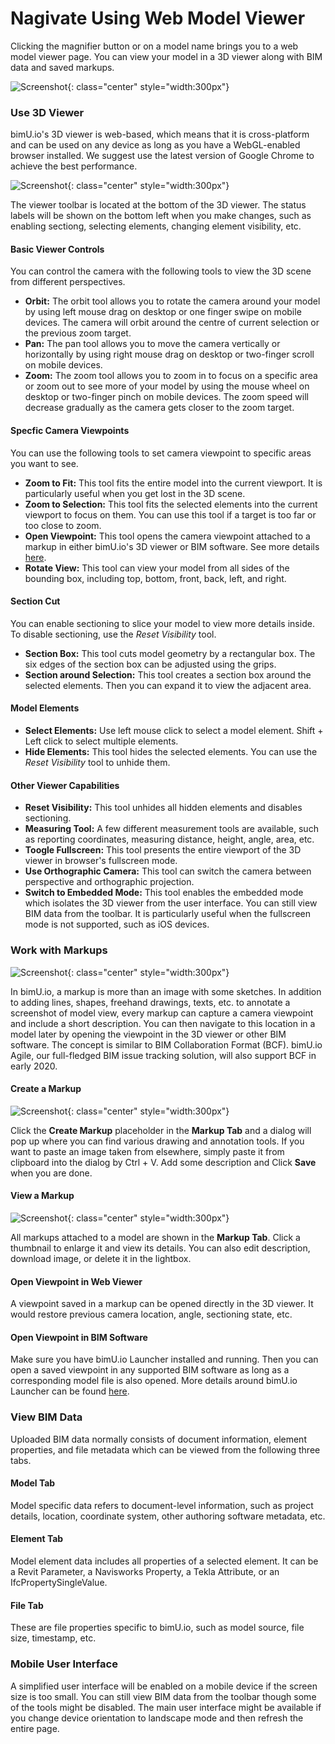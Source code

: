 # Nagivate Using Web Model Viewer

Clicking the magnifier button or on a model name brings you to a web model viewer page. You can view your model in a 3D viewer along with BIM data and saved markups.

![Screenshot](images/placeholder.jpg){: class="center" style="width:300px"}

### Use 3D Viewer

bimU.io's 3D viewer is web-based, which means that it is cross-platform and can be used on any device as long as you have a WebGL-enabled browser installed. We suggest use the latest version of Google Chrome to achieve the best performance.

![Screenshot](images/placeholder.jpg){: class="center" style="width:300px"}

The viewer toolbar is located at the bottom of the 3D viewer. The status labels will be shown on the bottom left when you make changes, such as enabling sectiong, selecting elements, changing element visibility, etc.

#### Basic Viewer Controls

You can control the camera with the following tools to view the 3D scene from different perspectives.

- **Orbit:** The orbit tool allows you to rotate the camera around your model by using left mouse drag on desktop or one finger swipe on mobile devices. The camera will orbit around the centre of current selection or the previous zoom target. 
- **Pan:** The pan tool allows you to move the camera vertically or horizontally by using right mouse drag on desktop or two-finger scroll on mobile devices.
- **Zoom:** The zoom tool allows you to zoom in to focus on a specific area or zoom out to see more of your model by using the mouse wheel on desktop or two-finger pinch on mobile devices. The zoom speed will decrease gradually as the camera gets closer to the zoom target.

#### Specfic Camera Viewpoints

 You can use the following tools to set camera viewpoint to specific areas you want to see.

- **Zoom to Fit:** This tool fits the entire model into the current viewport. It is particularly useful when you get lost in the 3D scene.
- **Zoom to Selection:** This tool fits the selected elements into the current viewport to focus on them. You can use this tool if a target is too far or too close to zoom. 
- **Open Viewpoint:** This tool opens the camera viewpoint attached to a markup in either bimU.io's 3D viewer or BIM software. See more details [here](#work-with-markups). 
- **Rotate View:** This tool can view your model from all sides of the bounding box, including top, bottom, front, back, left, and right.

#### Section Cut

You can enable sectioning to slice your model to view more details inside. To disable sectioning, use the _Reset Visibility_ tool.

- **Section Box:** This tool cuts model geometry by a rectangular box. The six edges of the section box can be adjusted using the grips.
- **Section around Selection:** This tool creates a section box around the selected elements. Then you can expand it to view the adjacent area.

#### Model Elements

- **Select Elements:** Use left mouse click to select a model element. Shift + Left click to select multiple elements.
- **Hide Elements:** This tool hides the selected elements. You can use the _Reset Visibility_ tool to unhide them.

#### Other Viewer Capabilities

- **Reset Visibility:** This tool unhides all hidden elements and disables sectioning.
- **Measuring Tool:** A few different measurement tools are available, such as reporting coordinates, measuring distance, height, angle, area, etc.
- **Toogle Fullscreen:** This tool presents the entire viewport of the 3D viewer in browser's fullscreen mode.
- **Use Orthographic Camera:** This tool can switch the camera between perspective and orthographic projection.
- **Switch to Embedded Mode:** This tool enables the embedded mode which isolates the 3D viewer from the user interface. You can still view BIM data from the toolbar. It is particularly useful when the fullscreen mode is not supported, such as iOS devices.

### Work with Markups

![Screenshot](images/placeholder.jpg){: class="center" style="width:300px"}

In bimU.io, a markup is more than an image with some sketches. In addition to adding lines, shapes, freehand drawings, texts, etc. to annotate a screenshot of model view, every markup can capture a camera viewpoint and include a short description. You can then navigate to this location in a model later by opening the viewpoint in the 3D viewer or other BIM software. The concept is similar to BIM Collaboration Format (BCF). bimU.io Agile, our full-fledged BIM issue tracking solution, will also support BCF in early 2020.

#### Create a Markup

![Screenshot](images/placeholder.jpg){: class="center" style="width:300px"}

Click the **Create Markup** placeholder in the **Markup Tab** and a dialog will pop up where you can find various drawing and annotation tools. If you want to paste an image taken from elsewhere, simply paste it from clipboard into the dialog by Ctrl + V. Add some description and Click **Save** when you are done.

#### View a Markup

![Screenshot](images/placeholder.jpg){: class="center" style="width:300px"}

All markups attached to a model are shown in the **Markup Tab**. Click a thumbnail to enlarge it and view its details. You can also edit description, download image, or delete it in the lightbox.

#### Open Viewpoint in Web Viewer

A viewpoint saved in a markup can be opened directly in the 3D viewer. It would restore previous camera location, angle, sectioning state, etc.

#### Open Viewpoint in BIM Software

Make sure you have bimU.io Launcher installed and running. Then you can open a saved viewpoint in any supported BIM software as long as a corresponding model file is also opened. More details around bimU.io Launcher can be found [here](/upload-a-bim-model#install-bimu.io-launcher).
		
### View BIM Data

Uploaded BIM data normally consists of document information, element properties, and file metadata which can be viewed from the following three tabs. 

#### Model Tab

Model specific data refers to document-level information, such as project details, location, coordinate system, other authoring software metadata, etc.

#### Element Tab

Model element data includes all properties of a selected element. It can be a Revit Parameter, a Navisworks Property, a Tekla Attribute, or an IfcPropertySingleValue. 

#### File Tab

These are file properties specific to bimU.io, such as model source, file size, timestamp, etc.

### Mobile User Interface

A simplified user interface will be enabled on a mobile device if the screen size is too small. You can still view BIM data from the toolbar though some of the tools might be disabled. The main user interface might be available if you change device orientation to landscape mode and then refresh the entire page.